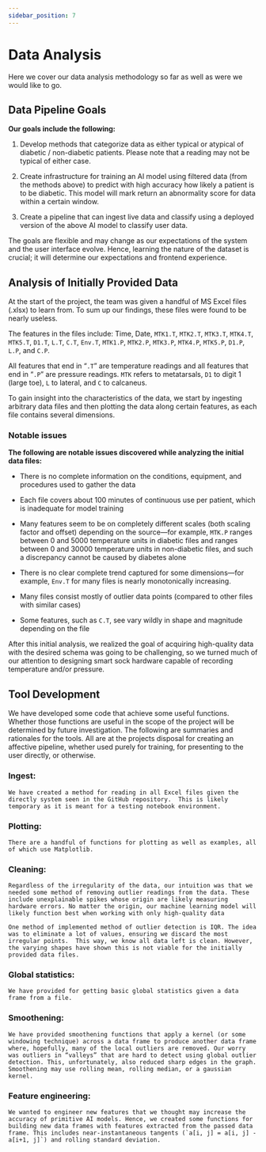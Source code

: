 ```yaml
---
sidebar_position: 7
---
```


# Data Analysis

Here we cover our data analysis methodology so far as well as were we would like to go. 

## Data Pipeline Goals

**Our goals include the following:**

1. Develop methods that categorize data as either typical or atypical of diabetic / non-diabetic patients. Please note that a reading may not be typical of either case.

2. Create infrastructure for training an AI model using filtered data (from the methods above) to predict with high accuracy how likely a patient is to be diabetic. This model will mark return an abnormality score for data within a certain window.

3. Create a pipeline that can ingest live data and classify using a deployed version of the above AI model to classify user data.

The goals are flexible and may change as our expectations of the system and the user interface evolve. Hence, learning the nature of the dataset is crucial; it will determine our expectations and frontend experience.

## Analysis of Initially Provided Data

At the start of the project, the team was given a handful of MS Excel files (.xlsx) to learn from. To sum up our findings, these files were found to be nearly useless.

The features in the files include: Time, Date, `MTK1.T`, `MTK2.T`, `MTK3.T`, `MTK4.T`, `MTK5.T`, `D1.T`, `L.T`, `C.T`, `Env.T`, `MTK1.P`, `MTK2.P`, `MTK3.P`, `MTK4.P`, `MTK5.P`, `D1.P`, `L.P`, and `C.P`.

All features that end in “`.T`” are temperature readings and all features that end in “`.P`” are pressure readings. `MTK` refers to metatarsals, `D1` to digit 1 (large toe), `L` to lateral, and `C` to calcaneus.

To gain insight into the characteristics of the data, we start by ingesting arbitrary data files and then plotting the data along certain features, as each file contains several dimensions.

### Notable issues

**The following are notable issues discovered while analyzing the initial data files:**

- There is no complete information on the conditions, equipment, and procedures used to gather the data

- Each file covers about 100 minutes of continuous use per patient, which is inadequate for model training

- Many features seem to be on completely different scales (both scaling factor and offset) depending on the source—for example, `MTK.P` ranges between 0 and 5000 temperature units in diabetic files and ranges between 0 and 30000 temperature units in non-diabetic files, and such a discrepancy cannot be caused by diabetes alone

- There is no clear complete trend captured for some dimensions—for example, `Env.T` for many files is nearly monotonically increasing.

- Many files consist mostly of outlier data points (compared to other files with similar cases)

- Some features, such as `C.T`, see vary wildly in shape and magnitude depending on the file

After this initial analysis, we realized the goal of acquiring high-quality data with the desired schema was going to be challenging, so we turned much of our attention to designing smart sock hardware capable of recording temperature and/or pressure.

## Tool Development

We have developed some code that achieve some useful functions. Whether those functions are useful in the scope of the project will be determined by future investigation. The following are summaries and rationales for the tools. All are at the projects disposal for creating an affective pipeline, whether used purely for training, for presenting to the user directly, or otherwise.

### Ingest:
    We have created a method for reading in all Excel files given the directly system seen in the GitHub repository.  This is likely temporary as it is meant for a testing notebook environment.

### Plotting:
    There are a handful of functions for plotting as well as examples, all of which use Matplotlib.

### Cleaning:
    Regardless of the irregularity of the data, our intuition was that we needed some method of removing outlier readings from the data. These include unexplainable spikes whose origin are likely measuring hardware errors. No matter the origin, our machine learning model will likely function best when working with only high-quality data
    
    One method of implemented method of outlier detection is IQR. The idea was to eliminate a lot of values, ensuring we discard the most irregular points.  This way, we know all data left is clean. However, the varying shapes have shown this is not viable for the initially provided data files.

### Global statistics:
    We have provided for getting basic global statistics given a data frame from a file.

### Smoothening:
    We have provided smoothening functions that apply a kernel (or some windowing technique) across a data frame to produce another data frame where, hopefully, many of the local outliers are removed. Our worry was outliers in “valleys” that are hard to detect using global outlier detection. This, unfortunately, also reduced sharp edges in the graph. Smoothening may use rolling mean, rolling median, or a gaussian kernel.

### Feature engineering:
    We wanted to engineer new features that we thought may increase the accuracy of primitive AI models. Hence, we created some functions for building new data frames with features extracted from the passed data frame. This includes near-instantaneous tangents (`a[i, j] = a[i, j] - a[i+1, j]`) and rolling standard deviation.

